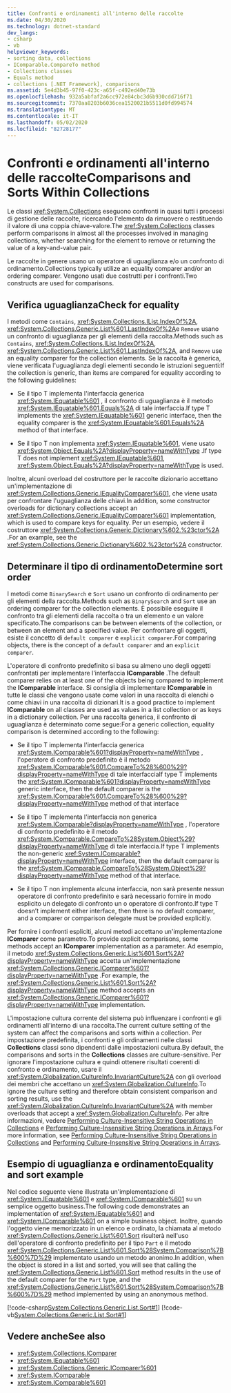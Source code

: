 ```yaml
---
title: Confronti e ordinamenti all'interno delle raccolte
ms.date: 04/30/2020
ms.technology: dotnet-standard
dev_langs:
- csharp
- vb
helpviewer_keywords:
- sorting data, collections
- IComparable.CompareTo method
- Collections classes
- Equals method
- collections [.NET Framework], comparisons
ms.assetid: 5e4d3b45-97f0-423c-a65f-c492ed40e73b
ms.openlocfilehash: 932a5abfaf2a6cc972e84cbc3d6b930cdd716f71
ms.sourcegitcommit: 7370aa8203b6036cea1520021b5511d0fd994574
ms.translationtype: MT
ms.contentlocale: it-IT
ms.lasthandoff: 05/02/2020
ms.locfileid: "82728177"
---
```

# <a name="comparisons-and-sorts-within-collections"></a><span data-ttu-id="77005-102">Confronti e ordinamenti all'interno delle raccolte</span><span class="sxs-lookup"><span data-stu-id="77005-102">Comparisons and Sorts Within Collections</span></span>

<span data-ttu-id="77005-103">Le classi <xref:System.Collections> eseguono confronti in quasi tutti i processi di gestione delle raccolte, ricercando l'elemento da rimuovere o restituendo il valore di una coppia chiave-valore.</span><span class="sxs-lookup"><span data-stu-id="77005-103">The <xref:System.Collections> classes perform comparisons in almost all the processes involved in managing collections, whether searching for the element to remove or returning the value of a key-and-value pair.</span></span>

<span data-ttu-id="77005-104">Le raccolte in genere usano un operatore di uguaglianza e/o un confronto di ordinamento.</span><span class="sxs-lookup"><span data-stu-id="77005-104">Collections typically utilize an equality comparer and/or an ordering comparer.</span></span> <span data-ttu-id="77005-105">Vengono usati due costrutti per i confronti.</span><span class="sxs-lookup"><span data-stu-id="77005-105">Two constructs are used for comparisons.</span></span>

<a name="BKMK_Checkingforequality"></a>
## <a name="check-for-equality"></a><span data-ttu-id="77005-106">Verifica uguaglianza</span><span class="sxs-lookup"><span data-stu-id="77005-106">Check for equality</span></span>

<span data-ttu-id="77005-107">I metodi come `Contains`, <xref:System.Collections.IList.IndexOf%2A>, <xref:System.Collections.Generic.List%601.LastIndexOf%2A>e `Remove` usano un confronto di uguaglianza per gli elementi della raccolta.</span><span class="sxs-lookup"><span data-stu-id="77005-107">Methods such as `Contains`, <xref:System.Collections.IList.IndexOf%2A>, <xref:System.Collections.Generic.List%601.LastIndexOf%2A>, and `Remove` use an equality comparer for the collection elements.</span></span> <span data-ttu-id="77005-108">Se la raccolta è generica, viene verificata l'uguaglianza degli elementi secondo le istruzioni seguenti:</span><span class="sxs-lookup"><span data-stu-id="77005-108">If the collection is generic, than items are compared for equality according to the following guidelines:</span></span>

- <span data-ttu-id="77005-109">Se il tipo T implementa l'interfaccia generica <xref:System.IEquatable%601> , il confronto di uguaglianza è il metodo <xref:System.IEquatable%601.Equals%2A> di tale interfaccia.</span><span class="sxs-lookup"><span data-stu-id="77005-109">If type T implements the <xref:System.IEquatable%601> generic interface, then the equality comparer is the <xref:System.IEquatable%601.Equals%2A> method of that interface.</span></span>

- <span data-ttu-id="77005-110">Se il tipo T non implementa <xref:System.IEquatable%601>, viene usato <xref:System.Object.Equals%2A?displayProperty=nameWithType> .</span><span class="sxs-lookup"><span data-stu-id="77005-110">If type T does not implement <xref:System.IEquatable%601>, <xref:System.Object.Equals%2A?displayProperty=nameWithType> is used.</span></span>

<span data-ttu-id="77005-111">Inoltre, alcuni overload del costruttore per le raccolte dizionario accettano un'implementazione di <xref:System.Collections.Generic.IEqualityComparer%601>, che viene usata per confrontare l'uguaglianza delle chiavi.</span><span class="sxs-lookup"><span data-stu-id="77005-111">In addition, some constructor overloads for dictionary collections accept an <xref:System.Collections.Generic.IEqualityComparer%601> implementation, which is used to compare keys for equality.</span></span> <span data-ttu-id="77005-112">Per un esempio, vedere il costruttore <xref:System.Collections.Generic.Dictionary%602.%23ctor%2A> .</span><span class="sxs-lookup"><span data-stu-id="77005-112">For an example, see the <xref:System.Collections.Generic.Dictionary%602.%23ctor%2A> constructor.</span></span>

<a name="BKMK_Determiningsortorder"></a>
## <a name="determine-sort-order"></a><span data-ttu-id="77005-113">Determinare il tipo di ordinamento</span><span class="sxs-lookup"><span data-stu-id="77005-113">Determine sort order</span></span>

<span data-ttu-id="77005-114">I metodi come `BinarySearch` e `Sort` usano un confronto di ordinamento per gli elementi della raccolta.</span><span class="sxs-lookup"><span data-stu-id="77005-114">Methods such as `BinarySearch` and `Sort` use an ordering comparer for the collection elements.</span></span> <span data-ttu-id="77005-115">È possibile eseguire il confronto tra gli elementi della raccolta o tra un elemento e un valore specificato.</span><span class="sxs-lookup"><span data-stu-id="77005-115">The comparisons can be between elements of the collection, or between an element and a specified value.</span></span> <span data-ttu-id="77005-116">Per confrontare gli oggetti, esiste il concetto di `default comparer` e `explicit comparer`.</span><span class="sxs-lookup"><span data-stu-id="77005-116">For comparing objects, there is the concept of a `default comparer` and an `explicit comparer`.</span></span>

<span data-ttu-id="77005-117">L'operatore di confronto predefinito si basa su almeno uno degli oggetti confrontati per implementare l'interfaccia **IComparable** .</span><span class="sxs-lookup"><span data-stu-id="77005-117">The default comparer relies on at least one of the objects being compared to implement the **IComparable** interface.</span></span> <span data-ttu-id="77005-118">Si consiglia di implementare **IComparable** in tutte le classi che vengono usate come valori in una raccolta di elenchi o come chiavi in una raccolta di dizionari.</span><span class="sxs-lookup"><span data-stu-id="77005-118">It is a good practice to implement **IComparable** on all classes are used as values in a list collection or as keys in a dictionary collection.</span></span> <span data-ttu-id="77005-119">Per una raccolta generica, il confronto di uguaglianza è determinato come segue:</span><span class="sxs-lookup"><span data-stu-id="77005-119">For a generic collection, equality comparison is determined according to the following:</span></span>

- <span data-ttu-id="77005-120">Se il tipo T implementa l'interfaccia generica <xref:System.IComparable%601?displayProperty=nameWithType> , l'operatore di confronto predefinito è il metodo <xref:System.IComparable%601.CompareTo%28%600%29?displayProperty=nameWithType> di tale interfaccia</span><span class="sxs-lookup"><span data-stu-id="77005-120">If type T implements the <xref:System.IComparable%601?displayProperty=nameWithType> generic interface, then the default comparer is the <xref:System.IComparable%601.CompareTo%28%600%29?displayProperty=nameWithType> method of that interface</span></span>

- <span data-ttu-id="77005-121">Se il tipo T implementa l'interfaccia non generica <xref:System.IComparable?displayProperty=nameWithType> , l'operatore di confronto predefinito è il metodo <xref:System.IComparable.CompareTo%28System.Object%29?displayProperty=nameWithType> di tale interfaccia.</span><span class="sxs-lookup"><span data-stu-id="77005-121">If type T implements the non-generic <xref:System.IComparable?displayProperty=nameWithType> interface, then the default comparer is the <xref:System.IComparable.CompareTo%28System.Object%29?displayProperty=nameWithType> method of that interface.</span></span>

- <span data-ttu-id="77005-122">Se il tipo T non implementa alcuna interfaccia, non sarà presente nessun operatore di confronto predefinito e sarà necessario fornire in modo esplicito un delegato di confronto un o operatore di confronto.</span><span class="sxs-lookup"><span data-stu-id="77005-122">If type T doesn’t implement either interface, then there is no default comparer, and a comparer or comparison delegate must be provided explicitly.</span></span>

<span data-ttu-id="77005-123">Per fornire i confronti espliciti, alcuni metodi accettano un'implementazione **IComparer** come parametro.</span><span class="sxs-lookup"><span data-stu-id="77005-123">To provide explicit comparisons, some methods accept an **IComparer** implementation as a parameter.</span></span> <span data-ttu-id="77005-124">Ad esempio, il metodo <xref:System.Collections.Generic.List%601.Sort%2A?displayProperty=nameWithType> accetta un'implementazione <xref:System.Collections.Generic.IComparer%601?displayProperty=nameWithType> .</span><span class="sxs-lookup"><span data-stu-id="77005-124">For example, the <xref:System.Collections.Generic.List%601.Sort%2A?displayProperty=nameWithType> method accepts an <xref:System.Collections.Generic.IComparer%601?displayProperty=nameWithType> implementation.</span></span>

<span data-ttu-id="77005-125">L'impostazione cultura corrente del sistema può influenzare i confronti e gli ordinamenti all'interno di una raccolta.</span><span class="sxs-lookup"><span data-stu-id="77005-125">The current culture setting of the system can affect the comparisons and sorts within a collection.</span></span> <span data-ttu-id="77005-126">Per impostazione predefinita, i confronti e gli ordinamenti nelle classi **Collections** classi sono dipendenti dalle impostazioni cultura.</span><span class="sxs-lookup"><span data-stu-id="77005-126">By default, the comparisons and sorts in the **Collections** classes are culture-sensitive.</span></span> <span data-ttu-id="77005-127">Per ignorare l'impostazione cultura e quindi ottenere risultati coerenti di confronto e ordinamento, usare il <xref:System.Globalization.CultureInfo.InvariantCulture%2A> con gli overload dei membri che accettano un <xref:System.Globalization.CultureInfo>.</span><span class="sxs-lookup"><span data-stu-id="77005-127">To ignore the culture setting and therefore obtain consistent comparison and sorting results, use the <xref:System.Globalization.CultureInfo.InvariantCulture%2A> with member overloads that accept a <xref:System.Globalization.CultureInfo>.</span></span> <span data-ttu-id="77005-128">Per altre informazioni, vedere [Performing Culture-Insensitive String Operations in Collections](../../../docs/standard/globalization-localization/performing-culture-insensitive-string-operations-in-collections.md) e [Performing Culture-Insensitive String Operations in Arrays](../../../docs/standard/globalization-localization/performing-culture-insensitive-string-operations-in-arrays.md).</span><span class="sxs-lookup"><span data-stu-id="77005-128">For more information, see [Performing Culture-Insensitive String Operations in Collections](../../../docs/standard/globalization-localization/performing-culture-insensitive-string-operations-in-collections.md) and [Performing Culture-Insensitive String Operations in Arrays](../../../docs/standard/globalization-localization/performing-culture-insensitive-string-operations-in-arrays.md).</span></span>

<a name="BKMK_Equalityandsortexample"></a>
## <a name="equality-and-sort-example"></a><span data-ttu-id="77005-129">Esempio di uguaglianza e ordinamento</span><span class="sxs-lookup"><span data-stu-id="77005-129">Equality and sort example</span></span>

<span data-ttu-id="77005-130">Nel codice seguente viene illustrata un'implementazione di <xref:System.IEquatable%601> e <xref:System.IComparable%601> su un semplice oggetto business.</span><span class="sxs-lookup"><span data-stu-id="77005-130">The following code demonstrates an implementation of <xref:System.IEquatable%601> and <xref:System.IComparable%601> on a simple business object.</span></span> <span data-ttu-id="77005-131">Inoltre, quando l'oggetto viene memorizzato in un elenco e ordinato, la chiamata al metodo <xref:System.Collections.Generic.List%601.Sort> risulterà nell'uso dell'operatore di confronto predefinito per il tipo `Part` e il metodo <xref:System.Collections.Generic.List%601.Sort%28System.Comparison%7B%600%7D%29> implementato usando un metodo anonimo.</span><span class="sxs-lookup"><span data-stu-id="77005-131">In addition, when the object is stored in a list and sorted, you will see that calling the <xref:System.Collections.Generic.List%601.Sort> method results in the use of the default comparer for the `Part` type, and the <xref:System.Collections.Generic.List%601.Sort%28System.Comparison%7B%600%7D%29> method implemented by using an anonymous method.</span></span>

[!code-csharp[System.Collections.Generic.List.Sort#1](../../../samples/snippets/csharp/VS_Snippets_CLR_System/system.collections.generic.list.sort/cs/program.cs#1)]
[!code-vb[System.Collections.Generic.List.Sort#1](../../../samples/snippets/visualbasic/VS_Snippets_CLR_System/system.collections.generic.list.sort/vb/module1.vb#1)]

## <a name="see-also"></a><span data-ttu-id="77005-132">Vedere anche</span><span class="sxs-lookup"><span data-stu-id="77005-132">See also</span></span>

- <xref:System.Collections.IComparer>
- <xref:System.IEquatable%601>
- <xref:System.Collections.Generic.IComparer%601>
- <xref:System.IComparable>
- <xref:System.IComparable%601>
